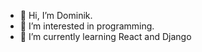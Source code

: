 - 👋 Hi, I’m Dominik.
- 👀 I’m interested in programming.
- 🌱 I’m currently learning React and Django


<!---
dmnktrb/dmnktrb is a ✨ special ✨ repository because its `README.md` (this file) appears on your GitHub profile.
You can click the Preview link to take a look at your changes.
--->

